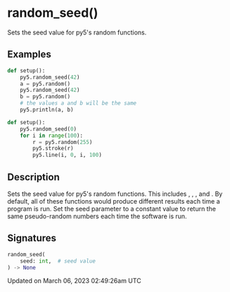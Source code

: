 # random_seed()

Sets the seed value for py5's random functions.

## Examples

<div class="example-table">

<div class="example-row"><div class="example-cell-image">

</div><div class="example-cell-code">

```python
def setup():
    py5.random_seed(42)
    a = py5.random()
    py5.random_seed(42)
    b = py5.random()
    # the values a and b will be the same
    py5.println(a, b)
```

</div></div>

<div class="example-row"><div class="example-cell-image">

</div><div class="example-cell-code">

```python
def setup():
    py5.random_seed(0)
    for i in range(100):
        r = py5.random(255)
        py5.stroke(r)
        py5.line(i, 0, i, 100)
```

</div></div>

</div>

## Description

Sets the seed value for py5's random functions. This includes [](sketch_random), [](sketch_random_int), [](sketch_random_choice), and [](sketch_random_gaussian). By default, all of these functions would produce different results each time a program is run. Set the seed parameter to a constant value to return the same pseudo-random numbers each time the software is run.

## Signatures

```python
random_seed(
    seed: int,  # seed value
) -> None
```

Updated on March 06, 2023 02:49:26am UTC
